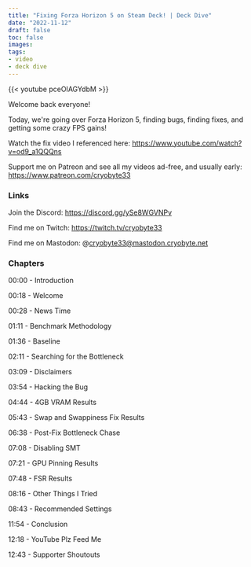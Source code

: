 ```yaml
---
title: "Fixing Forza Horizon 5 on Steam Deck! | Deck Dive"
date: "2022-11-12"
draft: false
toc: false
images:
tags:
- video
- deck dive
---
```


{{< youtube pceOIAGYdbM >}}

Welcome back everyone!

Today, we're going over Forza Horizon 5, finding bugs, finding fixes, and getting some crazy FPS gains!

Watch the fix video I referenced here: https://www.youtube.com/watch?v=od9_a1QQQns

Support me on Patreon and see all my videos ad-free, and usually early: https://www.patreon.com/cryobyte33

### Links
Join the Discord: https://discord.gg/ySe8WGVNPv

Find me on Twitch: https://twitch.tv/cryobyte33

Find me on Mastodon: @cryobyte33@mastodon.cryobyte.net

### Chapters
00:00 - Introduction

00:18 - Welcome

00:28 - News Time

01:11 - Benchmark Methodology

01:36 - Baseline

02:11 - Searching for the Bottleneck

03:09 - Disclaimers

03:54 - Hacking the Bug

04:44 - 4GB VRAM Results

05:43 - Swap and Swappiness Fix Results

06:38 - Post-Fix Bottleneck Chase

07:08 - Disabling SMT

07:21 - GPU Pinning Results

07:48 - FSR Results

08:16 - Other Things I Tried

08:43 - Recommended Settings

11:54 - Conclusion

12:18 - YouTube Plz Feed Me

12:43 - Supporter Shoutouts